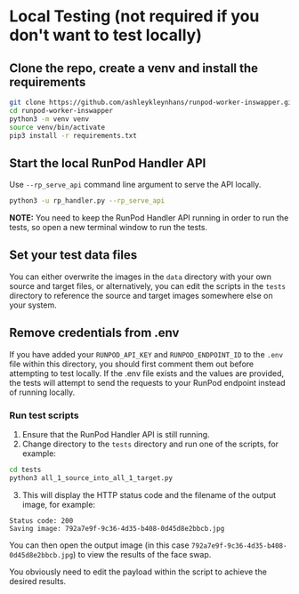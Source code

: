 # Local Testing (not required if you don't want to test locally)

## Clone the repo, create a venv and install the requirements

```bash
git clone https://github.com/ashleykleynhans/runpod-worker-inswapper.git
cd runpod-worker-inswapper
python3 -m venv venv
source venv/bin/activate
pip3 install -r requirements.txt
```

## Start the local RunPod Handler API

Use `--rp_serve_api` command line argument to serve the API locally.

```bash
python3 -u rp_handler.py --rp_serve_api
```

**NOTE:** You need to keep the RunPod Handler API running in order to
run the tests, so open a new terminal window to run the tests. 

## Set your test data files

You can either overwrite the images in the `data` directory with your
own source and target files, or alternatively, you can edit the
scripts in the `tests` directory to reference the source and target
images somewhere else on your system.

## Remove credentials from .env

If you have added your `RUNPOD_API_KEY` and
`RUNPOD_ENDPOINT_ID` to the `.env` file within
this directory, you should first comment them
out before attempting to test locally.  If
the .env file exists and the values are provided,
the tests will attempt to send the requests to
your RunPod endpoint instead of running locally.

### Run test scripts

1. Ensure that the RunPod Handler API is still running.
2. Change directory to the `tests` directory and run
   one of the scripts, for example:
```bash
cd tests
python3 all_1_source_into_all_1_target.py
```
3. This will display the HTTP status code and the filename
   of the output image, for example:
```
Status code: 200
Saving image: 792a7e9f-9c36-4d35-b408-0d45d8e2bbcb.jpg
```

You can then open the output image (in this case
`792a7e9f-9c36-4d35-b408-0d45d8e2bbcb.jpg`) to view the
results of the face swap.

You obviously need to edit the payload within the
script to achieve the desired results.

